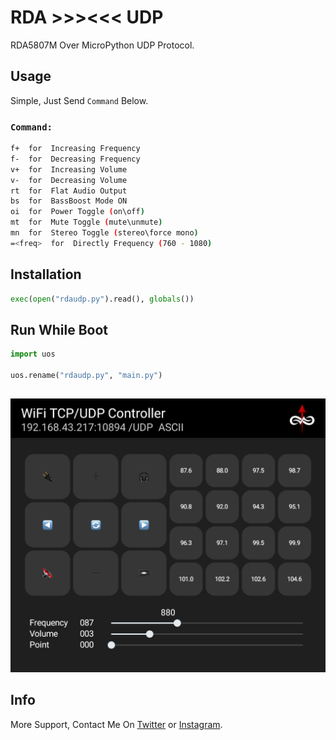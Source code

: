 # RDA >>><<< UDP
RDA5807M Over MicroPython UDP Protocol.
## Usage
Simple, Just Send `Command` Below.
### `Command:`
```bash
f+  for  Increasing Frequency
f-  for  Decreasing Frequency
v+  for  Increasing Volume
v-  for  Decreasing Volume
rt  for  Flat Audio Output
bs  for  BassBoost Mode ON
oi  for  Power Toggle (on\off)
mt  for  Mute Toggle (mute\unmute)
mn  for  Stereo Toggle (stereo\force mono)
=<freq>  for  Directly Frequency (760 - 1080)

```
## Installation
```python
exec(open("rdaudp.py").read(), globals())
```
## Run While Boot
```python
import uos

uos.rename("rdaudp.py", "main.py")
```
##
![View Control Using UDP Comtroller App](https://raw.githubusercontent.com/walulas/rdaudp/master/udp.jpg)
## Info
More Support, Contact Me On [Twitter](https://twitter.com/satguz) or
[Instagram](https://instagram.com/walulas).
